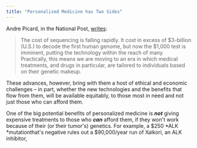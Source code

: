 ```yaml
---
title: "Personalized Medicine has Two Sides"
---
```


Andre Picard, in the National Post, [writes](http://www.theglobeandmail.com/life/holiday-guide/holiday-health/celebrating-the-health-industrys-most-electrifying-moments-of-2015/article27723620/):

> The cost of sequencing is falling rapidly. It cost in excess of $3-billion (U.S.) to decode the first human genome, but now the $1,000 test is imminent, putting the technology within the reach of many. Practically, this means we are moving to an era in which medical treatments, and drugs in particular, are tailored to individuals based on their genetic makeup.

These advances, however, bring with them a host of ethical and economic challenges – in part, whether the new technologies and the benefits that flow from them, will be available equitably, to those most in need and not just those who can afford them.

One of the big potential benefits of personalized medicine is *<b>not</b>* giving expensive treatments to those who <b>*can*</b> afford them, if they won't work because of their (or their tumor's) genetics. For example, a $250 *ALK *mutationthat's negative rules out a $90,000/year run of Xalkori, an ALK inhibitor,
